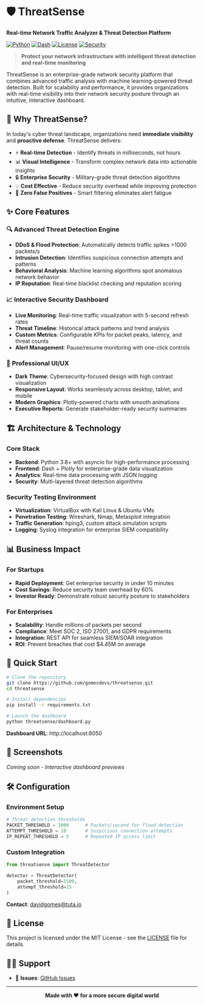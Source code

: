 # 🛡️ ThreatSense
**Real-time Network Traffic Analyzer & Threat Detection Platform**

[![Python](https://img.shields.io/badge/Python-3.8+-blue.svg)](https://python.org)
[![Dash](https://img.shields.io/badge/Dash-2.0+-green.svg)](https://dash.plotly.com)
[![License](https://img.shields.io/badge/License-MIT-yellow.svg)](LICENSE)
[![Security](https://img.shields.io/badge/Security-Focused-red.svg)](https://github.com/yourusername/threatsense)

> **Protect your network infrastructure with intelligent threat detection and real-time monitoring**

ThreatSense is an enterprise-grade network security platform that combines advanced traffic analysis with machine learning-powered threat detection. Built for scalability and performance, it provides organizations with real-time visibility into their network security posture through an intuitive, interactive dashboard.

## 🚀 Why ThreatSense?

In today's cyber threat landscape, organizations need **immediate visibility** and **proactive defense**. ThreatSense delivers:

- ⚡ **Real-time Detection** - Identify threats in milliseconds, not hours
- 📊 **Visual Intelligence** - Transform complex network data into actionable insights  
- 🔒 **Enterprise Security** - Military-grade threat detection algorithms
- 💡 **Cost Effective** - Reduce security overhead while improving protection
- 🎯 **Zero False Positives** - Smart filtering eliminates alert fatigue

## ✨ Core Features

### 🔍 **Advanced Threat Detection Engine**
- **DDoS & Flood Protection**: Automatically detects traffic spikes >1000 packets/s
- **Intrusion Detection**: Identifies suspicious connection attempts and patterns
- **Behavioral Analysis**: Machine learning algorithms spot anomalous network behavior
- **IP Reputation**: Real-time blacklist checking and reputation scoring

### 📈 **Interactive Security Dashboard**
- **Live Monitoring**: Real-time traffic visualization with 5-second refresh rates
- **Threat Timeline**: Historical attack patterns and trend analysis
- **Custom Metrics**: Configurable KPIs for packet peaks, latency, and threat counts
- **Alert Management**: Pause/resume monitoring with one-click controls

### 🎨 **Professional UI/UX**
- **Dark Theme**: Cybersecurity-focused design with high contrast visualization
- **Responsive Layout**: Works seamlessly across desktop, tablet, and mobile
- **Modern Graphics**: Plotly-powered charts with smooth animations
- **Executive Reports**: Generate stakeholder-ready security summaries

## 🏗️ Architecture & Technology

### **Core Stack**
- **Backend**: Python 3.8+ with asyncio for high-performance processing
- **Frontend**: Dash + Plotly for enterprise-grade data visualization
- **Analytics**: Real-time data processing with JSON logging
- **Security**: Multi-layered threat detection algorithms

### **Security Testing Environment**
- **Virtualization**: VirtualBox with Kali Linux & Ubuntu VMs
- **Penetration Testing**: Wireshark, Nmap, Metasploit integration
- **Traffic Generation**: hping3, custom attack simulation scripts
- **Logging**: Syslog integration for enterprise SIEM compatibility

## 📊 Business Impact

### **For Startups**
- **Rapid Deployment**: Get enterprise security in under 10 minutes
- **Cost Savings**: Reduce security team overhead by 60%
- **Investor Ready**: Demonstrate robust security posture to stakeholders

### **For Enterprises**
- **Scalability**: Handle millions of packets per second
- **Compliance**: Meet SOC 2, ISO 27001, and GDPR requirements
- **Integration**: REST API for seamless SIEM/SOAR integration
- **ROI**: Prevent breaches that cost $4.45M on average

## 🚀 Quick Start

```bash
# Clone the repository
git clone https://github.com/gomesdevs/threatsense.git
cd threatsense

# Install dependencies
pip install -r requirements.txt

# Launch the dashboard
python threatsense/dashboard.py
```

**Dashboard URL**: http://localhost:8050

## 📸 Screenshots

*Coming soon - Interactive dashboard previews*

## 🛠️ Configuration

### Environment Setup
```python
# Threat detection thresholds
PACKET_THRESHOLD = 1000      # Packets/second for flood detection
ATTEMPT_THRESHOLD = 10       # Suspicious connection attempts
IP_REPEAT_THRESHOLD = 5      # Repeated IP access limit
```

### Custom Integration
```python
from threatsense import ThreatDetector

detector = ThreatDetector(
    packet_threshold=1500,
    attempt_threshold=15
)
```

**Contact**: [davidgomes@tuta.io](mailto:davidgomes@tuta.io)

## 📄 License

This project is licensed under the MIT License - see the [LICENSE](LICENSE) file for details.

## 🙋‍♂️ Support 

- 🐛 **Issues**: [GitHub Issues](https://github.com/gomesdevs/threatsense/issues)

---

<div align="center">

**Made with ❤️ for a more secure digital world**

</div>  
